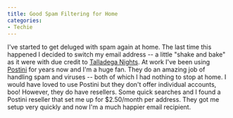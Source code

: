 ```yaml
---
title: Good Spam Filtering for Home
categories:
- Techie
---
```


I've started to get deluged with spam again at home. The last time this happened I decided to switch my email address -- a little "shake and bake" as it were with due credit to [Talladega Nights](http://www.imdb.com/title/tt0415306/). At work I've been using [Postini](http://www.postini.com/) for years now and I'm a huge fan. They do an amazing job of handling spam and viruses -- both of which I had nothing to stop at home.
I would have loved to use Postini but they don't offer individual accounts, boo! However, they do have resellers. Some quick searches and I found a Postini reseller that set me up for $2.50/month per address. They got me setup very quickly and now I'm a much happier email recipient.
